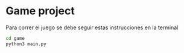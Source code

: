 # Game project

Para correr el juego se debe seguir estas instrucciones en la terminal

```sh
cd game
python3 main.py
```